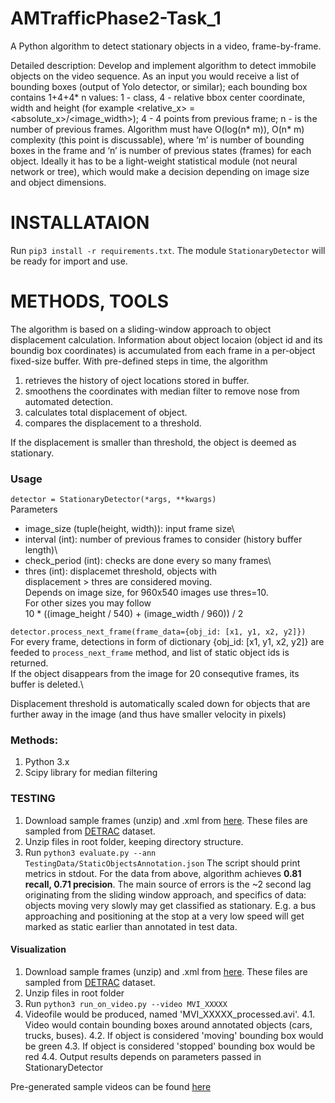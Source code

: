 # AMTrafficPhase2-Task_1
A Python algorithm to detect stationary objects in a video, frame-by-frame.

Detailed description:
Develop and implement algorithm to detect immobile objects on the video
sequence. As an input you would receive a list of bounding boxes (output of
Yolo detector, or similar); each bounding box contains 1+4+4* n values: 1 -
class, 4 - relative bbox center coordinate, width and height (for example
<relative_x> = <absolute_x>/<image_width>); 4 - 4 points from previous
frame; n - is the number of previous frames.
Algorithm must have O(log(n* m)), O(n* m) complexity (this point is
discussable), where ‘m’ is number of bounding boxes in the frame and ‘n’ is
number of previous states (frames) for each object.
Ideally it has to be a light-weight statistical module (not neural network or
tree), which would make a decision depending on image size and object
dimensions.

# INSTALLATAION

Run ```pip3 install -r requirements.txt```.
The module ```StationaryDetector``` will be ready for import and use.

# METHODS, TOOLS
The algorithm is based on a sliding-window approach to object displacement calculation. Information about object locaion (object id and its boundig box coordinates) is accumulated from each frame in a per-object fixed-size buffer. With pre-defined steps in time, the algorithm 
1. retrieves the history of oject locations stored in buffer.
2. smoothens the coordinates with median filter to remove nose from automated detection.
3. calculates total displacement of object.
4. compares the displacement to a threshold. 

If the displacement is smaller than threshold, the object is deemed as stationary.

### Usage
```detector = StationaryDetector(*args, **kwargs)```\
Parameters
* image_size (tuple(height, width)): input frame size\
* interval (int): number of previous frames to consider (history buffer length)\
* check_period (int): checks are done every so many frames\
* thres (int): displacemet threshold, objects with \
 displacement > thres are considered moving.\
 Depends on image size, for 960x540 images use thres=10.\
 For other sizes you may follow\
 10 * ((image_height / 540) + (image_width / 960)) / 2
 
```detector.process_next_frame(frame_data={obj_id: [x1, y1, x2, y2]}) ```\
For every frame, detections in form of dictionary {obj_id: [x1, y1, x2, y2]} are feeded to `process_next_frame` method, and list of static object ids is returned.\
If the object disappears from the image for 20 consequtive frames, its buffer is deleted.\
        
 Displacement threshold is automatically scaled down for objects that are further away in the image (and thus have smaller velocity
 in pixels)       

### Methods:
1. Python 3.x
2. Scipy library for median filtering

### TESTING
1. Download sample frames (unzip) and .xml from [here](https://drive.google.com/drive/folders/1JIlapTGeaaDHd3YW0zMwy7zE9-7q8SEt?usp=sharing). These files are sampled from [DETRAC](http://detrac-db.rit.albany.edu/) dataset.
2. Unzip files in root folder, keeping directory structure.
3. Run `python3 evaluate.py --ann TestingData/StaticObjectsAnnotation.json`
The script should print metrics in stdout. For the data from above, algorithm achieves **0.81 recall, 0.71 precision**. The main source of errors is the ~2 second lag originating from the sliding window approach, and specifics of data: objects moving very slowly may get classified as stationary. E.g. a bus approaching and positioning at the stop at a very low speed will get marked as static earlier than annotated in test data.

#### Visualization
1. Download sample frames (unzip) and .xml from [here](https://drive.google.com/drive/folders/1JIlapTGeaaDHd3YW0zMwy7zE9-7q8SEt?usp=sharing). These files are sampled from [DETRAC](http://detrac-db.rit.albany.edu/) dataset.
2. Unzip files in root folder
3. Run ```python3 run_on_video.py --video MVI_XXXXX```
4. Videofile would be produced, named 'MVI_XXXXX_processed.avi'. 
4.1. Video would contain bounding boxes around annotated objects (cars, trucks, buses). 
4.2. If object is considered 'moving' bounding box would be green
4.3. If object is considered 'stopped' bounding box would be red
4.4. Output results depends on parameters passed in StationaryDetector

Pre-generated sample videos can be found [here](https://drive.google.com/drive/folders/1eGF9n1a5DLjWFDgS-dgpkmBm8AK_XdLk?usp=sharing)
